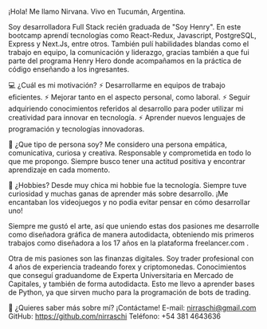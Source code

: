 ¡Hola! Me llamo Nirvana.
Vivo en Tucumán, Argentina.

 Soy desarrolladora Full Stack recién graduada de "Soy Henry". 
En este bootcamp aprendí tecnologías como React-Redux, Javascript, PostgreSQL, Express y Next.Js, entre otros. También pulí habilidades blandas como el trabajo en equipo, la comunicación y liderazgo, gracias también a que fui parte del programa Henry Hero donde acompañamos en la práctica de código enseñando a los ingresantes.

💻 ¿Cuál es mi motivación?
 ⚡️ Desarrollarme en equipos de trabajo eficientes.
 ⚡️ Mejorar tanto en el aspecto personal, como laboral.
 ⚡️ Seguir adquiriendo conocimientos referidos al desarrollo para poder utilizar mi creatividad para innovar en tecnología.
 ⚡️ Aprender nuevos lenguajes de programación y tecnologías innovadoras.


🌸 ¿Que tipo de persona soy?
Me considero una persona empática, comunicativa, curiosa y creativa. Responsable y comprometida en todo lo que me propongo. Siempre busco tener una actitud positiva y encontrar aprendizaje en cada momento.

👾 ¿Hobbies?
Desde muy chica mi hobbie fue la tecnología. Siempre tuve curiosidad y muchas ganas de aprender más sobre desarrollo. ¡Me encantaban los videojuegos y no podia evitar pensar en cómo desarrollar uno!

Siempre me gustó el arte, así que uniendo estas dos pasiones me desarrolle como diseñadora gráfica de manera autodidacta, obteniendo mis primeros trabajos como diseñadora a los 17 años en la plataforma freelancer.com .

 Otra de mis pasiones son las finanzas digitales. 
Soy trader profesional con 4 años de experiencia tradeando forex y criptomonedas. Conocimientos que conseguí graduandome de Experta Universitaria en Mercado de Capitales, y también de forma autodidacta. Esto me llevo a aprender bases de Python, ya que sirven mucho para la programación de bots de trading.




📌 ¿Quieres saber más sobre mí? ¡Contáctame!
E-mail: nirraschi@gmail.com
GitHub: https://github.com/nirraschi
Teléfono: +54 381 4643636
